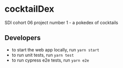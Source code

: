 # cocktailDex
SDI cohort 06 project number 1 - a pokedex of cocktails

## Developers 
- to start the web app locally, run ```yarn start```
- to run unit tests, run ```yarn test```
- to run cypress e2e tests, run ```yarn e2e```
